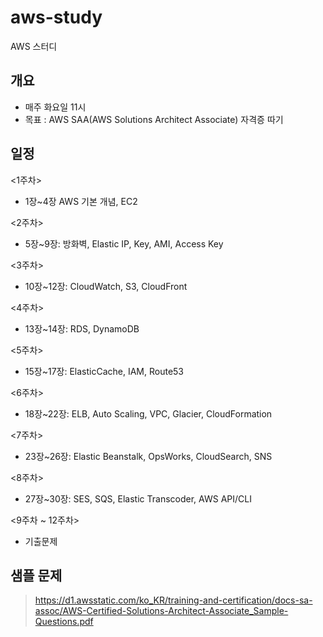 # aws-study
AWS 스터디

## 개요
- 매주 화요일 11시 
- 목표 : AWS SAA(AWS Solutions Architect Associate) 자격증 따기

## 일정
<1주차>
- 1장~4장 AWS 기본 개념, EC2

<2주차>
- 5장~9장: 방화벽, Elastic IP, Key, AMI, Access Key

<3주차>
- 10장~12장: CloudWatch, S3, CloudFront

<4주차>
- 13장~14장: RDS, DynamoDB

<5주차>
- 15장~17장: ElasticCache, IAM, Route53

<6주차>
- 18장~22장: ELB, Auto Scaling, VPC, Glacier, CloudFormation

<7주차>
- 23장~26장: Elastic Beanstalk, OpsWorks, CloudSearch, SNS

<8주차>
- 27장~30장: SES, SQS, Elastic Transcoder, AWS API/CLI

<9주차 ~ 12주차>
- 기출문제

## 샘플 문제
> https://d1.awsstatic.com/ko_KR/training-and-certification/docs-sa-assoc/AWS-Certified-Solutions-Architect-Associate_Sample-Questions.pdf
